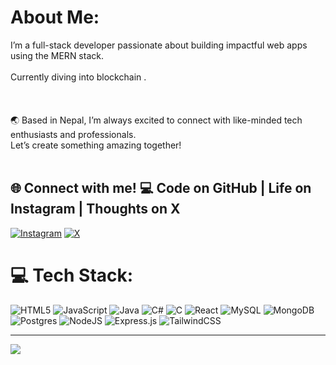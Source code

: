 #  About Me:
I’m a full-stack developer passionate about building impactful web apps using the MERN stack.<br><br>
Currently diving into blockchain .<br><br>
 <br><br>🌏 Based in Nepal, I’m always excited to connect with like-minded tech enthusiasts and professionals. <br>       Let’s create something amazing together! <br><br>


## 🌐 Connect with me! 💻  Code on GitHub | Life on Instagram | Thoughts on X
[![Instagram](https://img.shields.io/badge/Instagram-%23E4405F.svg?logo=Instagram&logoColor=white)](https://instagram.com/abishek_chaulagain) [![X](https://img.shields.io/badge/X-black.svg?logo=X&logoColor=white)](https://x.com/Abishek_098) 

# 💻 Tech Stack:
![HTML5](https://img.shields.io/badge/html5-%23E34F26.svg?style=for-the-badge&logo=html5&logoColor=white) ![JavaScript](https://img.shields.io/badge/javascript-%23323330.svg?style=for-the-badge&logo=javascript&logoColor=%23F7DF1E) ![Java](https://img.shields.io/badge/java-%23ED8B00.svg?style=for-the-badge&logo=openjdk&logoColor=white) ![C#](https://img.shields.io/badge/c%23-%23239120.svg?style=for-the-badge&logo=csharp&logoColor=white) ![C](https://img.shields.io/badge/c-%2300599C.svg?style=for-the-badge&logo=c&logoColor=white) ![React](https://img.shields.io/badge/react-%2320232a.svg?style=for-the-badge&logo=react&logoColor=%2361DAFB) ![MySQL](https://img.shields.io/badge/mysql-4479A1.svg?style=for-the-badge&logo=mysql&logoColor=white) ![MongoDB](https://img.shields.io/badge/MongoDB-%234ea94b.svg?style=for-the-badge&logo=mongodb&logoColor=white) ![Postgres](https://img.shields.io/badge/postgres-%23316192.svg?style=for-the-badge&logo=postgresql&logoColor=white) ![NodeJS](https://img.shields.io/badge/node.js-6DA55F?style=for-the-badge&logo=node.js&logoColor=white) ![Express.js](https://img.shields.io/badge/express.js-%23404d59.svg?style=for-the-badge&logo=express&logoColor=%2361DAFB) ![TailwindCSS](https://img.shields.io/badge/tailwindcss-%2338B2AC.svg?style=for-the-badge&logo=tailwind-css&logoColor=white)


---
[![](https://visitcount.itsvg.in/api?id=abishek5225&icon=0&color=0)](https://visitcount.itsvg.in)

<!-- Proudly created with GPRM ( https://gprm.itsvg.in ) -->
